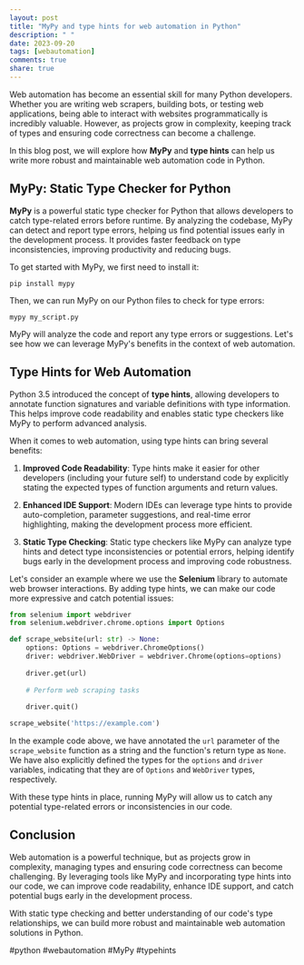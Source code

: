 ```yaml
---
layout: post
title: "MyPy and type hints for web automation in Python"
description: " "
date: 2023-09-20
tags: [webautomation]
comments: true
share: true
---
```


Web automation has become an essential skill for many Python developers. Whether you are writing web scrapers, building bots, or testing web applications, being able to interact with websites programmatically is incredibly valuable. However, as projects grow in complexity, keeping track of types and ensuring code correctness can become a challenge. 

In this blog post, we will explore how **MyPy** and **type hints** can help us write more robust and maintainable web automation code in Python.

## MyPy: Static Type Checker for Python

**MyPy** is a powerful static type checker for Python that allows developers to catch type-related errors before runtime. By analyzing the codebase, MyPy can detect and report type errors, helping us find potential issues early in the development process. It provides faster feedback on type inconsistencies, improving productivity and reducing bugs.

To get started with MyPy, we first need to install it:

```
pip install mypy
```

Then, we can run MyPy on our Python files to check for type errors:

```
mypy my_script.py
```

MyPy will analyze the code and report any type errors or suggestions. Let's see how we can leverage MyPy's benefits in the context of web automation.

## Type Hints for Web Automation

Python 3.5 introduced the concept of **type hints**, allowing developers to annotate function signatures and variable definitions with type information. This helps improve code readability and enables static type checkers like MyPy to perform advanced analysis.

When it comes to web automation, using type hints can bring several benefits:

1. **Improved Code Readability**: Type hints make it easier for other developers (including your future self) to understand code by explicitly stating the expected types of function arguments and return values.

2. **Enhanced IDE Support**: Modern IDEs can leverage type hints to provide auto-completion, parameter suggestions, and real-time error highlighting, making the development process more efficient.

3. **Static Type Checking**: Static type checkers like MyPy can analyze type hints and detect type inconsistencies or potential errors, helping identify bugs early in the development process and improving code robustness.

Let's consider an example where we use the **Selenium** library to automate web browser interactions. By adding type hints, we can make our code more expressive and catch potential issues:

```python
from selenium import webdriver
from selenium.webdriver.chrome.options import Options

def scrape_website(url: str) -> None:
    options: Options = webdriver.ChromeOptions()
    driver: webdriver.WebDriver = webdriver.Chrome(options=options)
    
    driver.get(url)
    
    # Perform web scraping tasks
    
    driver.quit()

scrape_website('https://example.com')
```

In the example code above, we have annotated the `url` parameter of the `scrape_website` function as a string and the function's return type as `None`. We have also explicitly defined the types for the `options` and `driver` variables, indicating that they are of `Options` and `WebDriver` types, respectively.

With these type hints in place, running MyPy will allow us to catch any potential type-related errors or inconsistencies in our code.

## Conclusion

Web automation is a powerful technique, but as projects grow in complexity, managing types and ensuring code correctness can become challenging. By leveraging tools like MyPy and incorporating type hints into our code, we can improve code readability, enhance IDE support, and catch potential bugs early in the development process.

With static type checking and better understanding of our code's type relationships, we can build more robust and maintainable web automation solutions in Python.

#python #webautomation #MyPy #typehints